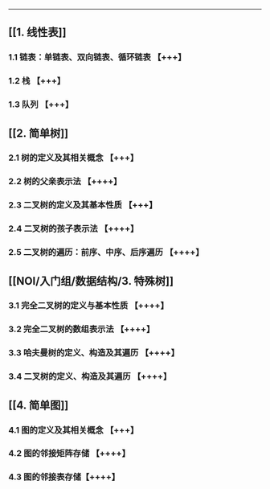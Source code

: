 ----
## [[1. 线性表]]

### 1.1 链表：单链表、双向链表、循环链表 【+++】
### 1.2 栈 【+++】
### 1.3 队列 【+++】

## [[2. 简单树]]

### 2.1 树的定义及其相关概念 【+++】
### 2.2 树的父亲表示法 【++++】
### 2.3 二叉树的定义及其基本性质 【+++】
### 2.4 二叉树的孩子表示法 【++++】
### 2.5 二叉树的遍历：前序、中序、后序遍历 【++++】

## [[NOI/入门组/数据结构/3. 特殊树]]

### 3.1 完全二叉树的定义与基本性质 【++++】
### 3.2 完全二叉树的数组表示法 【++++】
### 3.3 哈夫曼树的定义、构造及其遍历 【++++】
### 3.4 二叉树的定义、构造及其遍历 【++++】

## [[4. 简单图]]

### 4.1 图的定义及其相关概念 【+++】
### 4.2 图的邻接矩阵存储 【++++】
### 4.3 图的邻接表存储【++++】
